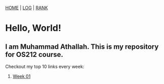 [HOME](.) | [LOG](TXT/mylog.txt) | [RANK](TXT/myrank.txt)

# Hello, World!

## I am Muhammad Athallah. This is my repository for OS212 course.

Checkout my top 10 links every week:

1. [Week 01](w01.md)